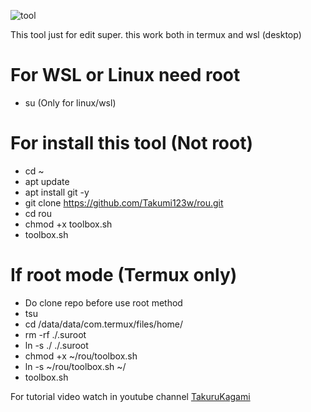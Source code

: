 ![tool](https://github.com/Takumi123x/rou/assets/135448368/c6218bd6-f420-4cc9-b5a4-c563c97ee982)

This tool just for edit super. this work both in termux and wsl (desktop)

# For WSL or Linux need root
- su (Only for linux/wsl)

# For install this tool (Not root)
- cd ~
- apt update
- apt install git -y
- git clone https://github.com/Takumi123w/rou.git
- cd rou
- chmod +x toolbox.sh
- toolbox.sh

# If root mode (Termux only)
- Do clone repo before use root method
- tsu
- cd /data/data/com.termux/files/home/
- rm -rf ./.suroot
- ln -s ./ ./.suroot
- chmod +x ~/rou/toolbox.sh
- ln -s ~/rou/toolbox.sh ~/
- toolbox.sh

For tutorial video watch in youtube channel [TakuruKagami](https://m.youtube.com/@TakuruKagami)
